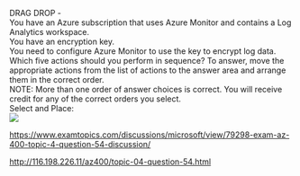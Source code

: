 DRAG DROP -<br/>You have an Azure subscription that uses Azure Monitor and contains a Log Analytics workspace.<br/>You have an encryption key.<br/>You need to configure Azure Monitor to use the key to encrypt log data.<br/>Which five actions should you perform in sequence? To answer, move the appropriate actions from the list of actions to the answer area and arrange them in the correct order.<br/>NOTE: More than one order of answer choices is correct. You will receive credit for any of the correct orders you select.<br/>Select and Place:<br/><img src="https://www.examtopics.com/assets/media/exam-media/04257/0020000001.jpg" class="in-exam-image"/><br/><p><a href="https://www.examtopics.com/discussions/microsoft/view/79298-exam-az-400-topic-4-question-54-discussion/">https://www.examtopics.com/discussions/microsoft/view/79298-exam-az-400-topic-4-question-54-discussion/</a></p><p><a href="http://116.198.226.11/az400/topic-04-question-54.html">http://116.198.226.11/az400/topic-04-question-54.html</a></p><script src="https://giscus.app/client.js"                    data-repo="azsamples/az204"                    data-repo-id="R_kgDOMRXzDQ"                    data-category="General"                    data-category-id="DIC_kwDOMRXzDc4Cgi27"                    data-mapping="pathname"                    data-strict="1"                    data-reactions-enabled="0"                    data-emit-metadata="0"                    data-input-position="bottom"                    data-theme="preferred_color_scheme"                    data-lang="en"                    crossorigin="anonymous"                    async>                    </script>